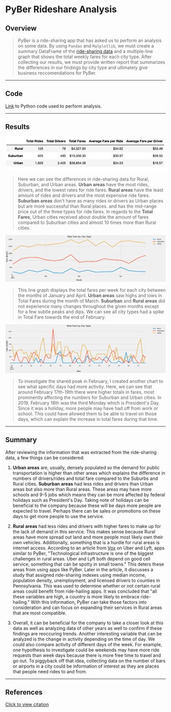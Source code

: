 # **PyBer Rideshare Analysis**

## **Overview**
> PyBer is a ride-sharing app that has asked us to perform an analysis on some data. By using `Pandas` and `Matplotlib`, we must create a summary DataFrame of the [ride-sharing data](https://github.com/annaS000/Rideshare-Analysis/tree/main/Resources) and a multiple-line graph that shows the total weekly fares for each city type. After collecting our results, we must provide written report that summarizes the differences in our findings by city type and ultimately give business reccomendations for PyBer.

---

## **Code**
[Link](https://github.com/annaS000/Rideshare-Analysis/blob/main/PyBer_Challenge.ipynb) to Python code used to perform analysis.

---

## **Results**
![ride date](https://raw.githubusercontent.com/annaS000/Rideshare-Analysis/main/Resources/ride_data_by_city_type.png)
> Here we can see the differences in ride-sharing data for Rural, Suburban, and Urban areas. **Urban areas** have the most rides, drivers, and the lowest rates for ride fares. **Rural areas** have the least amount of rides and drivers and the most expensive ride fares.  **Suburban areas** don't have as many rides or drivers as Urban places but are more successful than Rural places. and has the mid-range price out of the three types for ride fares. In regards to the **Total Fares**, Urban cities received about double the amount of fares compared to Suburban cities and almost 10 times more than Rural cities.

![data by week](https://raw.githubusercontent.com/annaS000/Rideshare-Analysis/main/analysis/PyBer_fare_summary.png)
> This line graph displays the total fares per week for each city between the months of January and April. **Urban areas** saw highs and lows in Total Fares during the month of March. **Suburban** and **Rural areas** did not experience many changes throughout the given months except for a few subtle peaks and dips. We can see all city types had a spike in Total Fare towards the end of February.

![times for feb](https://raw.githubusercontent.com/annaS000/Rideshare-Analysis/main/analysis/Feb_summary.png)
> To investigate the shared peak in February, I created another chart to see what specific days had more activity. Here, we can see that around February 17th-19th there were higher totals in fares, most prominently affecting the numbers for Suburban and Urban cities. In 2019, February 18th was the third Monday which is President's Day. Since it was a holiday, more people may have had off from work or school. This could have allowed them to be able to travel on those days, which can explain the increase in total fares during that time.


---

## **Summary**

After reviewing the information that was extracted from the ride-sharing data, a few things can be considered:
1. **Urban areas** are, usually, densely populated so the demand for public transportation is higher than other areas which explains the difference in numbers of drivers/rides and total fare compared to the Suburbs and Rural cities. **Suburban areas** had less rides and drivers than Urban areas but also more than Rural areas. These areas may have more schools and 9-5 jobs which means they can be more affected by federal holidays such as President's Day. Taking note of holidays can be beneficial to the company because these will be days more people are expected to travel. Perhaps there can be sales or promotions on these days to get more people to use the service.
    <br/>

2. **Rural areas** had less rides and drivers with higher fares to make up for the lack of demand in this service. This makes sense because Rural areas have more spread out land and more people most likely own their own vehicles. Additionally, something that is a hurdle for rural areas is internet access. According to an article from [Vox](https://www.vox.com/the-goods/2019/1/11/18179036/uber-lyft-rural-areas-subscription-model) on Uber and Lyft, apps similar to PyBer, "Technological infrastructure is one of the biggest challenges in rural areas. Uber and Lyft both depend on good cell service, something that can be spotty in small towns." This deters these areas from using apps like PyBer. Later in the article, it discusses a study that assigned ride-sharing indexes using median income, population density, unemployment, and licensed drivers to counties in Pennsylvania. This was used to determine whether or not certain rural areas could benefit from ride-hailing apps. It was concluded that "all these variables are high, a country is more likely to embrace ride-hailing." With this information, PyBer can take those factors into consideration and can focus on expanding their services in Rural areas that are most compatible.
    <br/>

3. Overall, it can be beneficial for the company to take a closer look at this data as well as analyzing data of other years as well to confirm if these findings are reoccuring trends. Another interesting variable that can be analyzed is the change in activity depending on the time of day. We could also compare activity of different days of the week. For example, one hypothesis to investigate could be weekends may have more ride requests than week days because there is more free time to travel and go out. To piggyback off that idea, collecting data on the number of bars or airports in a city could be information of interest as they are places that people need rides to and from.

---

## **References**

[Click to view citation](https://github.com/annaS000/Rideshare-Analysis/blob/main/PyBer_References.pdf)